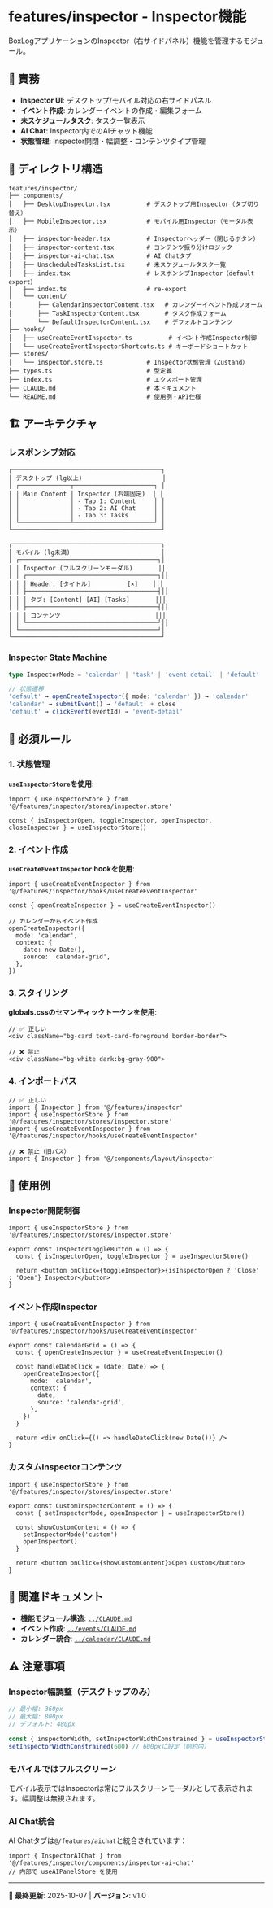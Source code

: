 # features/inspector - Inspector機能

BoxLogアプリケーションのInspector（右サイドパネル）機能を管理するモジュール。

## 🎯 責務

- **Inspector UI**: デスクトップ/モバイル対応の右サイドパネル
- **イベント作成**: カレンダーイベントの作成・編集フォーム
- **未スケジュールタスク**: タスク一覧表示
- **AI Chat**: Inspector内でのAIチャット機能
- **状態管理**: Inspector開閉・幅調整・コンテンツタイプ管理

## 📁 ディレクトリ構造

```
features/inspector/
├── components/
│   ├── DesktopInspector.tsx          # デスクトップ用Inspector（タブ切り替え）
│   ├── MobileInspector.tsx           # モバイル用Inspector（モーダル表示）
│   ├── inspector-header.tsx          # Inspectorヘッダー（閉じるボタン）
│   ├── inspector-content.tsx         # コンテンツ振り分けロジック
│   ├── inspector-ai-chat.tsx         # AI Chatタブ
│   ├── UnscheduledTasksList.tsx      # 未スケジュールタスク一覧
│   ├── index.tsx                     # レスポンシブInspector（default export）
│   ├── index.ts                      # re-export
│   └── content/
│       ├── CalendarInspectorContent.tsx   # カレンダーイベント作成フォーム
│       ├── TaskInspectorContent.tsx       # タスク作成フォーム
│       └── DefaultInspectorContent.tsx    # デフォルトコンテンツ
├── hooks/
│   ├── useCreateEventInspector.ts          # イベント作成Inspector制御
│   └── useCreateEventInspectorShortcuts.ts # キーボードショートカット
├── stores/
│   └── inspector.store.ts            # Inspector状態管理（Zustand）
├── types.ts                          # 型定義
├── index.ts                          # エクスポート管理
├── CLAUDE.md                         # 本ドキュメント
└── README.md                         # 使用例・API仕様
```

## 🏗️ アーキテクチャ

### レスポンシブ対応

```
┌─────────────────────────────────────────┐
│ デスクトップ (lg以上)                      │
│ ┌──────────────┬──────────────────────┐ │
│ │ Main Content │ Inspector (右端固定)  │ │
│ │              │ - Tab 1: Content     │ │
│ │              │ - Tab 2: AI Chat     │ │
│ │              │ - Tab 3: Tasks       │ │
│ └──────────────┴──────────────────────┘ │
└─────────────────────────────────────────┘

┌─────────────────────────────────────────┐
│ モバイル (lg未満)                         │
│ ┌──────────────────────────────────────┐│
│ │ Inspector (フルスクリーンモーダル)       ││
│ │ ┌────────────────────────────────────┐││
│ │ │ Header: [タイトル]          [×]    │││
│ │ ├────────────────────────────────────┤││
│ │ │ タブ: [Content] [AI] [Tasks]       │││
│ │ ├────────────────────────────────────┤││
│ │ │ コンテンツ                          │││
│ │ └────────────────────────────────────┘││
│ └──────────────────────────────────────┘│
└─────────────────────────────────────────┘
```

### Inspector State Machine

```typescript
type InspectorMode = 'calendar' | 'task' | 'event-detail' | 'default'

// 状態遷移
'default' → openCreateInspector({ mode: 'calendar' }) → 'calendar'
'calendar' → submitEvent() → 'default' + close
'default' → clickEvent(eventId) → 'event-detail'
```

## 🚨 必須ルール

### 1. 状態管理

**`useInspectorStore`を使用**:

```tsx
import { useInspectorStore } from '@/features/inspector/stores/inspector.store'

const { isInspectorOpen, toggleInspector, openInspector, closeInspector } = useInspectorStore()
```

### 2. イベント作成

**`useCreateEventInspector` hookを使用**:

```tsx
import { useCreateEventInspector } from '@/features/inspector/hooks/useCreateEventInspector'

const { openCreateInspector } = useCreateEventInspector()

// カレンダーからイベント作成
openCreateInspector({
  mode: 'calendar',
  context: {
    date: new Date(),
    source: 'calendar-grid',
  },
})
```

### 3. スタイリング

**globals.cssのセマンティックトークンを使用**:

```tsx
// ✅ 正しい
<div className="bg-card text-card-foreground border-border">

// ❌ 禁止
<div className="bg-white dark:bg-gray-900">
```

### 4. インポートパス

```tsx
// ✅ 正しい
import { Inspector } from '@/features/inspector'
import { useInspectorStore } from '@/features/inspector/stores/inspector.store'
import { useCreateEventInspector } from '@/features/inspector/hooks/useCreateEventInspector'

// ❌ 禁止（旧パス）
import { Inspector } from '@/components/layout/inspector'
```

## 📖 使用例

### Inspector開閉制御

```tsx
import { useInspectorStore } from '@/features/inspector/stores/inspector.store'

export const InspectorToggleButton = () => {
  const { isInspectorOpen, toggleInspector } = useInspectorStore()

  return <button onClick={toggleInspector}>{isInspectorOpen ? 'Close' : 'Open'} Inspector</button>
}
```

### イベント作成Inspector

```tsx
import { useCreateEventInspector } from '@/features/inspector/hooks/useCreateEventInspector'

export const CalendarGrid = () => {
  const { openCreateInspector } = useCreateEventInspector()

  const handleDateClick = (date: Date) => {
    openCreateInspector({
      mode: 'calendar',
      context: {
        date,
        source: 'calendar-grid',
      },
    })
  }

  return <div onClick={() => handleDateClick(new Date())} />
}
```

### カスタムInspectorコンテンツ

```tsx
import { useInspectorStore } from '@/features/inspector/stores/inspector.store'

export const CustomInspectorContent = () => {
  const { setInspectorMode, openInspector } = useInspectorStore()

  const showCustomContent = () => {
    setInspectorMode('custom')
    openInspector()
  }

  return <button onClick={showCustomContent}>Open Custom</button>
}
```

## 🔗 関連ドキュメント

- **機能モジュール構造**: [`../CLAUDE.md`](../CLAUDE.md)
- **イベント作成**: [`../events/CLAUDE.md`](../events/CLAUDE.md)
- **カレンダー統合**: [`../calendar/CLAUDE.md`](../calendar/CLAUDE.md)

## ⚠️ 注意事項

### Inspector幅調整（デスクトップのみ）

```typescript
// 最小幅: 360px
// 最大幅: 800px
// デフォルト: 480px

const { inspectorWidth, setInspectorWidthConstrained } = useInspectorStore()
setInspectorWidthConstrained(600) // 600pxに設定（制約内）
```

### モバイルではフルスクリーン

モバイル表示ではInspectorは常にフルスクリーンモーダルとして表示されます。幅調整は無視されます。

### AI Chat統合

AI Chatタブは`@/features/aichat`と統合されています：

```tsx
import { InspectorAIChat } from '@/features/inspector/components/inspector-ai-chat'
// 内部で useAIPanelStore を使用
```

---

**📖 最終更新**: 2025-10-07 | **バージョン**: v1.0
